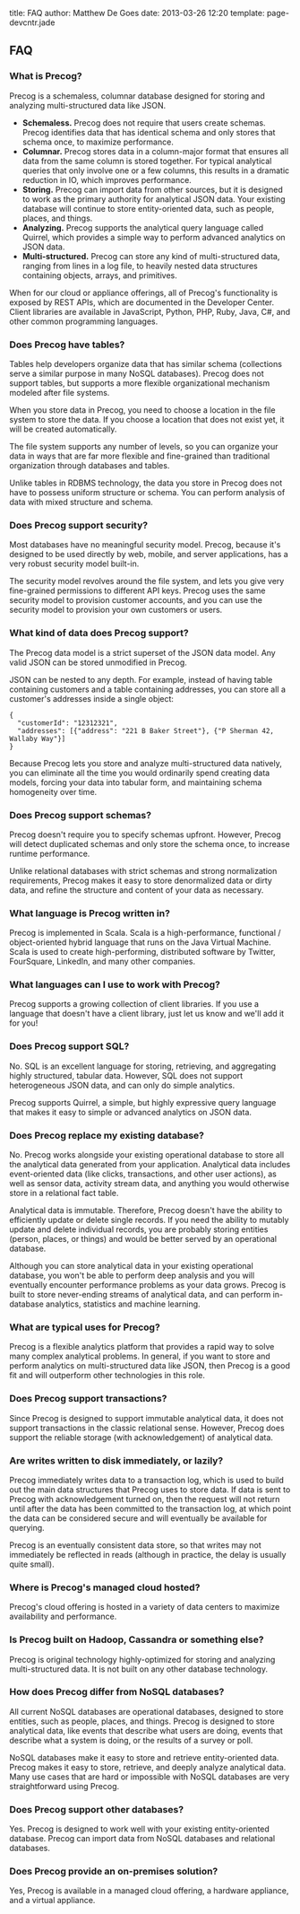 title: FAQ
author: Matthew De Goes
date: 2013-03-26 12:20
template: page-devcntr.jade

## FAQ

### What is Precog?

Precog is a schemaless, columnar database designed for storing and analyzing multi-structured data like JSON.

  * **Schemaless.** Precog does not require that users create schemas. Precog identifies data that has identical schema and only stores that schema once, to maximize performance.
  * **Columnar.** Precog stores data in a column-major format that ensures all data from the same column is stored together. For typical analytical queries that only involve one or a few columns, this results in a dramatic reduction in IO, which improves performance.
  * **Storing.** Precog can import data from other sources, but it is designed to work as the primary authority for analytical JSON data. Your existing database will continue to store entity-oriented data, such as people, places, and things.
  * **Analyzing.** Precog supports the analytical query language called Quirrel, which provides a simple way to perform advanced analytics on JSON data.
  * **Multi-structured.** Precog can store any kind of multi-structured data, ranging from lines in a log file, to heavily nested data structures containing objects, arrays, and primitives.

When for our cloud or appliance offerings, all of Precog's functionality is 
exposed by REST APIs, which are documented in the Developer Center. Client 
libraries are available in JavaScript, Python, PHP, Ruby, Java, C#, and other common
programming languages.

### Does Precog have tables?

Tables help developers organize data that has similar schema (collections
serve a similar purpose in many NoSQL databases). Precog does not support
tables, but supports a more flexible organizational mechanism modeled after
file systems.

When you store data in Precog, you need to choose a location in the file
system to store the data. If you choose a location that does not exist yet, it
will be created automatically.

The file system supports any number of levels, so you can organize your data
in ways that are far more flexible and fine-grained than traditional organization 
through databases and tables.

Unlike tables in RDBMS technology, the data you store in Precog does not
have to possess uniform structure or schema. You can perform analysis
of data with mixed structure and schema.

### Does Precog support security?

Most databases have no meaningful security model. Precog, because it's
designed to be used directly by web, mobile, and server applications, has a 
very robust security model built-in.

The security model revolves around the file system, and lets you give very
fine-grained permissions to different API keys. Precog uses the same security
model to provision customer accounts, and you can use the security model to
provision your own customers or users.

### What kind of data does Precog support?

The Precog data model is a strict superset of the JSON data model. Any valid
JSON can be stored unmodified in Precog.

JSON can be nested to any depth. For example, instead of having table
containing customers and a table containing addresses, you can store all a
customer's addresses inside a single object:

    {
      "customerId": "12312321",
      "addresses": [{"address": "221 B Baker Street"}, {"P Sherman 42, Wallaby Way"}]
    }

Because Precog lets you store and analyze multi-structured data natively,
you can eliminate all the time you would ordinarily spend creating data models,
forcing your data into tabular form, and maintaining schema homogeneity over time.

### Does Precog support schemas?

Precog doesn't require you to specify schemas upfront. However, Precog will
detect duplicated schemas and only store the schema once, to increase runtime
performance.

Unlike relational databases with strict schemas and strong normalization
requirements, Precog makes it easy to store denormalized data or dirty data,
and refine the structure and content of your data as necessary.

### What language is Precog written in?

Precog is implemented in Scala. Scala is a high-performance, functional /
object-oriented hybrid language that runs on the Java Virtual Machine. Scala
is used to create high-performing, distributed software by Twitter,
FourSquare, LinkedIn, and many other companies.

### What languages can I use to work with Precog?

Precog supports a growing collection of client libraries. If you use a
language that doesn't have a client library, just let us know and we'll add it
for you!

### Does Precog support SQL?

No. SQL is an excellent language for storing, retrieving, and aggregating
highly structured, tabular data. However, SQL does not support heterogeneous 
JSON data, and can only do simple analytics.

Precog supports Quirrel, a simple, but highly expressive query language 
that makes it easy to simple or advanced analytics on JSON data.

### Does Precog replace my existing database?

No. Precog works alongside your existing operational database to store all
the analytical data generated from your application. Analytical data includes
event-oriented data (like clicks, transactions, and other user actions), as
well as sensor data, activity stream data, and anything you would otherwise
store in a relational fact table.

Analytical data is immutable. Therefore, Precog doesn't have the ability to
efficiently update or delete single records. If you need the ability to mutably 
update and delete individual records, you are probably storing entities (person,
places, or things) and would be better served by an operational database.

Although you can store analytical data in your existing operational database, 
you won't be able to perform deep analysis and you will eventually 
encounter performance problems as your data grows. Precog is built to store 
never-ending streams of analytical data, and can perform in-database analytics, 
statistics and machine learning.

### What are typical uses for Precog?

Precog is a flexible analytics platform that provides a rapid way to solve many 
complex analytical problems. In general, if you want to store and perform 
analytics on multi-structured data like JSON, then Precog is a good fit and
will outperform other technologies in this role.

### Does Precog support transactions?

Since Precog is designed to support immutable analytical data, it does not
support transactions in the classic relational sense. However, Precog does
support the reliable storage (with acknowledgement) of analytical data.

### Are writes written to disk immediately, or lazily?

Precog immediately writes data to a transaction log, which is used to build
out the main data structures that Precog uses to store data. If data is sent
to Precog with acknowledgement turned on, then the request will not return
until after the data has been committed to the transaction log, at which point
the data can be considered secure and will eventually be available for
querying.

Precog is an eventually consistent data store, so that writes may not
immediately be reflected in reads (although in practice, the delay is usually
quite small).

### Where is Precog's managed cloud hosted?

Precog's cloud offering is hosted in a variety of data centers to maximize
availability and performance.

### Is Precog built on Hadoop, Cassandra or something else?

Precog is original technology highly-optimized for storing and analyzing
multi-structured data. It is not built on any other database technology.

### How does Precog differ from NoSQL databases?

All current NoSQL databases are operational databases, designed to store entities, 
such as people, places, and things. Precog is designed to store analytical data, 
like events that describe what users are doing, events that describe what a system 
is doing, or the results of a survey or poll.

NoSQL databases make it easy to store and retrieve entity-oriented data.
Precog makes it easy to store, retrieve, and deeply analyze analytical data.
Many use cases that are hard or impossible with NoSQL databases are very
straightforward using Precog.

### Does Precog support other databases?

Yes. Precog is designed to work well with your existing entity-oriented
database. Precog can import data from NoSQL databases and relational
databases.

### Does Precog provide an on-premises solution?

Yes, Precog is available in a managed cloud offering, a hardware appliance, 
and a virtual appliance.
